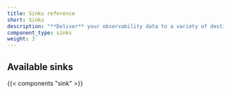 ```yaml
---
title: Sinks reference
short: Sinks
description: "**Deliver** your observability data to a variety of destinations"
component_type: sinks
weight: 3
---
```


## Available sinks

{{< components "sink" >}}
